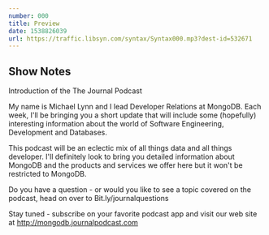 ```yaml
---
number: 000
title: Preview
date: 1538826039
url: https://traffic.libsyn.com/syntax/Syntax000.mp3?dest-id=532671
---
```


## Show Notes

Introduction of the The Journal Podcast

My name is Michael Lynn and I lead Developer Relations at MongoDB. Each week, I'll be bringing you a short update that will include some (hopefully) interesting information about the world of Software Engineering, Development and Databases.

This podcast will be an eclectic mix of all things data and all things developer. I'll definitely look to bring you detailed information about MongoDB and the products and services we offer here but it won't be restricted to MongoDB.

Do you have a question - or would you like to see a topic covered on the podcast, head on over to Bit.ly/journalquestions

Stay tuned - subscribe on your favorite podcast app and visit our web site at http://mongodb.journalpodcast.com

